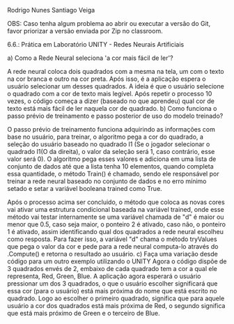 Rodrigo Nunes Santiago Veiga

OBS: Caso tenha algum problema ao abrir ou executar a versão do Git, favor priorizar a versão enviada por Zip no classroom.

6.6.: Prática em Laboratório UNITY - Redes Neurais Artificiais

a) Como a Rede Neural seleciona 'a cor mais fácil de ler'?

A rede neural coloca dois quadrados com a mesma na tela, um com o texto na cor branca e outro na cor preta. Após isso, é a aplicação espera o usuário selecionar um desses quadrados. A ideia é que o usuário selecione o quadrado com a cor de texto mais legível. Após repetir o processo 10 vezes, o código começa a dizer (baseado no que aprendeu) qual cor de texto está mais fácil de ler naquela cor de quadrado.
b) Como funciona o passo prévio de treinamento e passo posterior de uso do modelo treinado?

O passo prévio de treinamento funciona adquirindo as informações com base no usuário, para treinar, o algoritmo pega a cor do quadrado, a seleção do usuário baseado no quadrado I1 (Se o jogador selecionar o quadrado I1(O da direita), o valor da seleção será 1, caso contrário, esse valor será 0). O algoritmo pega esses valores e adiciona em uma lista de conjunto de dados até que a lista tenha 10 elementos, quando completa essa quantidade, o método Train() é chamado, sendo ele responsável por treinar a rede neural baseado no conjunto de dados e no erro mínimo setado e setar a variável booleana trained como True. 

Após o processo acima ser concluido, o método que coloca as novas cores vai ativar uma estrutura condicional baseada na variável trained, onde esse método vai testar internamente se uma variável chamada de "d" é maior ou menor que 0.5, caso seja maior, o ponteiro 2 é ativado, caso não, o ponteiro 1 é ativado, assim identificando qual dos quadrados a rede neural escolheu como resposta. Para fazer isso, a variável "d" chama o método tryValues que pega o valor da cor e pede para a rede neural computa-lo através do .Compute() e retorna o resultado ao usuário.
c) Faça uma variação desde código para um outro exemplo utilizando o UNITY Agora o código dispõe de 3 quadrados envés de 2, embaixo de cada quadrado tem a cor a qual ele representa, Red, Green, Blue. A aplicação agora esperará o usuário pressionar um dos 3 quadrados, o que o usuário escolher significará que essa cor (para o usuário) está mais próxima do nome que está escrito no quadrado. Logo ao escolher o primeiro quadrado, significa que para aquele usuário a cor dos quadrados está mais próxima de Red, o segundo significa que está mais próximo de Green e o terceiro de Blue.
